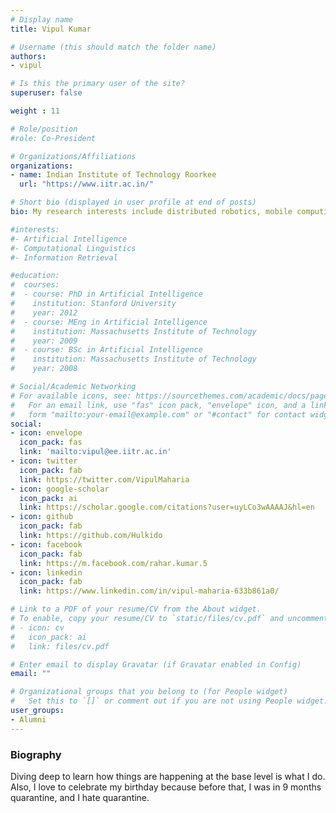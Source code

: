 ```yaml
---
# Display name
title: Vipul Kumar

# Username (this should match the folder name)
authors:
- vipul

# Is this the primary user of the site?
superuser: false

weight : 11

# Role/position
#role: Co-President

# Organizations/Affiliations
organizations:
- name: Indian Institute of Technology Roorkee
  url: "https://www.iitr.ac.in/"

# Short bio (displayed in user profile at end of posts)
bio: My research interests include distributed robotics, mobile computing and programmable matter.

#interests:
#- Artificial Intelligence
#- Computational Linguistics
#- Information Retrieval

#education:
#  courses:
#  - course: PhD in Artificial Intelligence
#    institution: Stanford University
#    year: 2012
#  - course: MEng in Artificial Intelligence
#    institution: Massachusetts Institute of Technology
#    year: 2009
#  - course: BSc in Artificial Intelligence
#    institution: Massachusetts Institute of Technology
#    year: 2008

# Social/Academic Networking
# For available icons, see: https://sourcethemes.com/academic/docs/page-builder/#icons
#   For an email link, use "fas" icon pack, "envelope" icon, and a link in the
#   form "mailto:your-email@example.com" or "#contact" for contact widget.
social:
- icon: envelope
  icon_pack: fas
  link: 'mailto:vipul@ee.iitr.ac.in'
- icon: twitter
  icon_pack: fab
  link: https://twitter.com/VipulMaharia
- icon: google-scholar
  icon_pack: ai
  link: https://scholar.google.com/citations?user=uyLCo3wAAAAJ&hl=en
- icon: github
  icon_pack: fab
  link: https://github.com/Hulkido
- icon: facebook
  icon_pack: fab
  link: https://m.facebook.com/rahar.kumar.5
- icon: linkedin
  icon_pack: fab
  link: https://www.linkedin.com/in/vipul-maharia-633b861a0/

# Link to a PDF of your resume/CV from the About widget.
# To enable, copy your resume/CV to `static/files/cv.pdf` and uncomment the lines below.
# - icon: cv
#   icon_pack: ai
#   link: files/cv.pdf

# Enter email to display Gravatar (if Gravatar enabled in Config)
email: ""

# Organizational groups that you belong to (for People widget)
#   Set this to `[]` or comment out if you are not using People widget.
user_groups:
- Alumni
---
```


### Biography

Diving deep to learn how things are happening at the base level is what I do. Also, I love to celebrate my birthday because before that, I was in 9 months quarantine, and I hate quarantine. 

